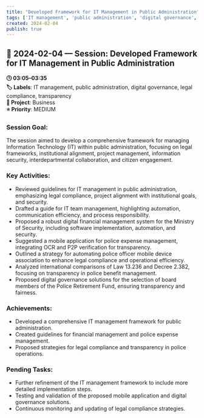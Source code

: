 ```yaml
---
title: "Developed Framework for IT Management in Public Administration"
tags: ['IT management', 'public administration', 'digital governance', 'legal compliance', 'transparency']
created: 2024-02-04
publish: true
---
```


## 📅 2024-02-04 — Session: Developed Framework for IT Management in Public Administration

**🕒 03:05–03:35**  
**🏷️ Labels**: IT management, public administration, digital governance, legal compliance, transparency  
**📂 Project**: Business  
**⭐ Priority**: MEDIUM  


### Session Goal:
The session aimed to develop a comprehensive framework for managing Information Technology (IT) within public administration, focusing on legal frameworks, institutional alignment, project management, information security, interdepartmental collaboration, and citizen engagement.

### Key Activities:
- Reviewed guidelines for IT management in public administration, emphasizing legal compliance, project alignment with institutional goals, and security.
- Drafted a guide for IT team management, highlighting automation, communication efficiency, and process responsibility.
- Proposed a robust digital financial management system for the Ministry of Security, including software implementation, automation, and security.
- Suggested a mobile application for police expense management, integrating OCR and P2P verification for transparency.
- Outlined a strategy for automating police officer mobile device association to enhance legal compliance and operational efficiency.
- Analyzed international comparisons of Law 13.236 and Decree 2.382, focusing on transparency in police benefit management.
- Proposed digital governance solutions for the selection of board members of the Police Retirement Fund, ensuring transparency and fairness.

### Achievements:
- Developed a comprehensive IT management framework for public administration.
- Created guidelines for financial management and police expense management.
- Proposed strategies for legal compliance and transparency in police operations.

### Pending Tasks:
- Further refinement of the IT management framework to include more detailed implementation steps.
- Testing and validation of the proposed mobile application and digital governance solutions.
- Continuous monitoring and updating of legal compliance strategies.
